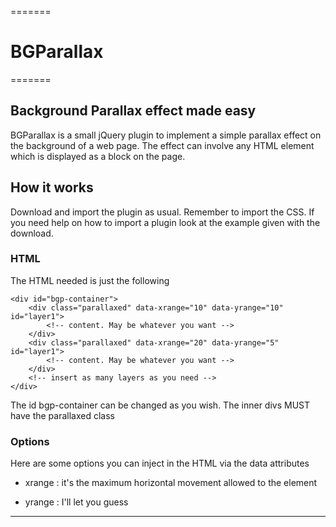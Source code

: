 =======
# BGParallax
=======

## Background Parallax effect made easy

BGParallax is a small jQuery plugin to implement a simple parallax effect on 
the background of a web page. The effect can involve any HTML element which 
is displayed as a block on the page.  


## How it works

Download and import the plugin as usual. Remember to import the CSS. If you need 
help on how to import a plugin look at the example given with the download.

### HTML

The HTML needed is just the following

	<div id="bgp-container">
		<div class="parallaxed" data-xrange="10" data-yrange="10" id="layer1">
			<!-- content. May be whatever you want -->
		</div>
		<div class="parallaxed" data-xrange="20" data-yrange="5" id="layer1">
			<!-- content. May be whatever you want -->
		</div>
		<!-- insert as many layers as you need -->
	</div>

The id bgp-container can be changed as you wish. The inner divs MUST have the parallaxed class

### Options

Here are some options you can inject in the HTML via the data attributes

* xrange : it's the maximum horizontal movement allowed to the element

* yrange : I'll let you guess

-----

